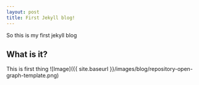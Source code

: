 ```yaml
---
layout: post
title: First Jekyll blog!
---
```


So this is my first jekyll blog

## What is it?
This is first thing
![Image]({{ site.baseurl }}/images/blog/repository-open-graph-template.png)
